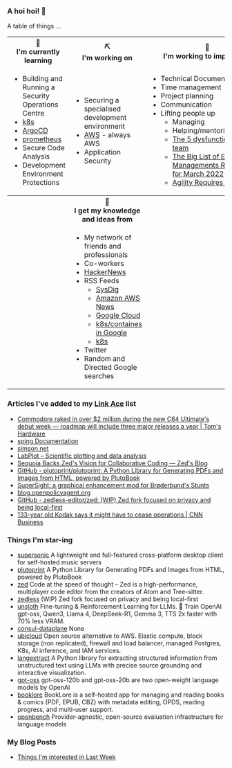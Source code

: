 ### A hoi hoi! 👋

A table of things ...

<table>
    <tr>
        <th>🌱<br/>I'm currently learning</th>
        <th>⛏<br/> I'm working on</th>
        <th>🚧<br/>I'm working to improve on</th>
    </tr>
    <tr>
        <td>
            <ul>
                <li>Building and Running a Security Operations Centre</li>
                <li><a href="https://kubernetes.io/">k8s</a></li>
                <li><a href="https://argoproj.github.io/">ArgoCD</a></li>
                <li><a href="https://prometheus.io/">prometheus</a></li>
                <li>Secure Code Analysis</li>
                <li>Development Environment Protections</li>
            </ul>
        </td>
        <td>
            <ul>
                <li>Securing a specialised development environment</li>
                <li><a href="https://aws.amazon.com/">AWS</a> - always AWS</li>
                <li>Application Security</li>
            </ul>
        </td>
        <td>
            <ul>
                <li>Technical Documentation</li>
                <li>Time management</li>
                <li>Project planning</li>
                <li>Communication</li>
                <li>Lifting people up
                    <ul>
                      <li>Managing</li>
                      <li>Helping/mentoring/coaching</li>
                      <li><a href="https://valid.com/5-dysfunctions-of-a-team/">The 5 dysfunctions of a team</a></li>
                      <li><a href="https://practicallyleading.dev/the-big-list-of-engineering-management-resources-march-2022">The Big List of Engineering Managements Resources - for March 2022</a></li>
                      <li><a href="https://www.industriallogic.com/blog/agility-requires-balance/">Agility Requires Balance</a></li>
                    </ul>
                </li>
            </ul>
        </td>
    </tr>
    <tr>
        <th>&nbsp;</th>
        <th>🏫<br/>I get my knowledge and ideas from</th>
        <th>&nbsp;</th>
    </tr>
    <tr>
        <td>&nbsp;</td>
        <td>
            <ul>
                <li>My network of friends and professionals</li>
                <li>Co-workers</li>
                <li><a href="https://news.ycombinator.com/">HackerNews</a></li>
                <li>RSS Feeds
                    <ul>
                        <li><a href="http://fetchrss.com/rss/5b4e9e358a93f8cc058b4567960404014.xml">SysDig</a></li>
                        <li><a href="https://aws.amazon.com/new/feed/">Amazon AWS News</a></li>
                        <li><a href="https://cloudblog.withgoogle.com/rss/">Google Cloud</a></li>
                        <li><a href="https://cloudblog.withgoogle.com/products/containers-kubernetes/rss/">k8s/containes in Google</a></li>
                        <li><a href="https://kubernetes.io/feed.xml">k8s</a></li>
                    </ul>
                </li>
                <li>Twitter</li>
                <li>Random and Directed Google searches</li>
            </ul>
        </td>
        <td>&nbsp;</td>
    </tr>
</table>

### Articles I've added to my [Link Ace](https://links.pgmac.net.au/) list

* [Commodore raked in over $2 million during the new C64 Ultimate's debut week — roadmap will include three major releases a year | Tom's Hardware](https://www.tomshardware.com/video-games/retro-gaming/commodore-took-in-over-usd2-million-during-the-c64-ultimates-debut-week-roadmap-will-include-three-major-releases-a-year)
* [sping Documentation](https://dseltzer.gitlab.io/sping/docs/)
* [simson.net](https://simson.net/ref/ugh.pdf)
* [LabPlot – Scientific plotting and data analysis](https://labplot.org/)
* [Sequoia Backs Zed's Vision for Collaborative Coding — Zed's Blog](https://zed.dev/blog/sequoia-backs-zed)
* [GitHub - plutoprint/plutoprint: A Python Library for Generating PDFs and Images from HTML, powered by PlutoBook](https://github.com/plutoprint/plutoprint)
* [SuperSight: a graphical enhancement mod for Brøderbund's Stunts](https://marnetto.net/2025/02/20/broderbund-stunts-1)
* [blog.openpolicyagent.org](https://blog.openpolicyagent.org/note-from-teemu-tim-and-torin-to-the-open-policy-agent-community-2dbbfe494371)
* [GitHub - zedless-editor/zed: (WIP) Zed fork focused on privacy and being local-first](https://github.com/zedless-editor/zed)
* [133-year old Kodak says it might have to cease operations | CNN Business](https://edition.cnn.com/2025/08/12/business/kodak-survival-warning)

### Things I'm star-ing

* [supersonic](https://github.com/dweymouth/supersonic)
  A lightweight and full-featured cross-platform desktop client for self-hosted music servers
* [plutoprint](https://github.com/plutoprint/plutoprint)
  A Python Library for Generating PDFs and Images from HTML, powered by PlutoBook
* [zed](https://github.com/zed-industries/zed)
  Code at the speed of thought – Zed is a high-performance, multiplayer code editor from the creators of Atom and Tree-sitter.
* [zedless](https://github.com/zedless-editor/zedless)
  (WIP) Zed fork focused on privacy and being local-first
* [unsloth](https://github.com/unslothai/unsloth)
  Fine-tuning & Reinforcement Learning for LLMs. 🦥 Train OpenAI gpt-oss, Qwen3, Llama 4, DeepSeek-R1, Gemma 3, TTS 2x faster with 70% less VRAM.
* [consul-dataplane](https://github.com/hashicorp/consul-dataplane)
  None
* [ubicloud](https://github.com/ubicloud/ubicloud)
  Open source alternative to AWS. Elastic compute, block storage (non replicated), firewall and load balancer, managed Postgres, K8s, AI inference, and IAM services.
* [langextract](https://github.com/google/langextract)
  A Python library for extracting structured information from unstructured text using LLMs with precise source grounding and interactive visualization.
* [gpt-oss](https://github.com/openai/gpt-oss)
  gpt-oss-120b and gpt-oss-20b are two open-weight language models by OpenAI
* [booklore](https://github.com/booklore-app/booklore)
  BookLore is a self-hosted app for managing and reading books & comics (PDF, EPUB, CBZ) with metadata editing, OPDS, reading progress, and multi-user support.
* [openbench](https://github.com/groq/openbench)
  Provider-agnostic, open-source evaluation infrastructure for language models

### My Blog Posts

* [Things I'm interested in Last Week](https://pgmac.net.au/last-week/)
